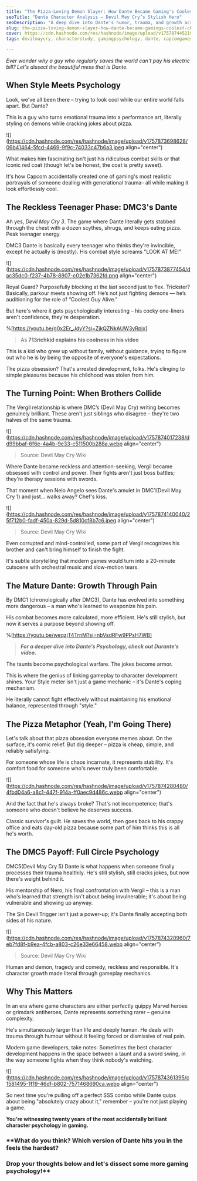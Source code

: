 ```yaml
---
title: "The Pizza-Loving Demon Slayer: How Dante Became Gaming's Coolest Character"
seoTitle: "Dante Character Analysis – Devil May Cry’s Stylish Hero"
seoDescription: "A deep dive into Dante’s humor, trauma, and growth across Devil May Cry, showing why he’s gaming’s coolest, most complex character."
slug: the-pizza-loving-demon-slayer-how-dante-became-gamings-coolest-character
cover: https://cdn.hashnode.com/res/hashnode/image/upload/v1757874452194/024e3c2e-7b00-45dc-96a5-8d9f4d869b75.png
tags: devilmaycry, characterstudy, gamingpsychology, dante, capcomgames, characterwriting, character-design, deep-dive, familytrauma, dmcfans, actiongames, hackandslash, DMC, deviltrigger

---
```


*Ever wonder why a guy who regularly saves the world can't pay his electric bill? Let's dissect the beautiful mess that is Dante.*

## **When Style Meets Psychology**

Look, we've all been there – trying to look cool while our entire world falls apart. But Dante?

This is a guy who turns emotional trauma into a performance art, literally styling on demons while cracking jokes about pizza.

![](https://cdn.hashnode.com/res/hashnode/image/upload/v1757873698628/06b41464-5fcd-4469-9f9c-74033c47b6a3.jpeg align="center")

What makes him fascinating isn't just his ridiculous combat skills or that iconic red coat (though let's be honest, the coat is pretty sweet).

It's how Capcom accidentally created one of gaming's most realistic portrayals of someone dealing with generational trauma– all while making it look effortlessly cool.

## **The Reckless Teenager Phase: DMC3's Dante**

Ah yes, *Devil May Cry 3*. The game where Dante literally gets stabbed through the chest with a dozen scythes, shrugs, and keeps eating pizza. Peak teenager energy.

DMC3 Dante is basically every teenager who thinks they're invincible, except he actually is (mostly). His combat style screams "LOOK AT ME!"

![](https://cdn.hashnode.com/res/hashnode/image/upload/v1757873877454/dac35dc0-f237-4b78-8907-c02e1b7362fd.png align="center")

Royal Guard? Purposefully blocking at the last second just to flex. Trickster? Basically, parkour meets showing off. He’s not just fighting demons — he’s auditioning for the role of “Coolest Guy Alive.”

But here's where it gets psychologically interesting – his cocky one-liners aren't confidence, they're desperation.

%[https://youtu.be/g0x2Er_JdyY?si=ZjkQZNkAUW3yRpjx] 

> As **713richkid explains his coolness in his video**

This is a kid who grew up without family, without guidance, trying to figure out who he is by being the opposite of everyone's expectations.

The pizza obsession? That's arrested development, folks. He's clinging to simple pleasures because his childhood was stolen from him.

## **The Turning Point: When Brothers Collide**

The Vergil relationship is where DMC’s (Devil May Cry) writing becomes genuinely brilliant. These aren't just siblings who disagree – they're two halves of the same trauma.

![](https://cdn.hashnode.com/res/hashnode/image/upload/v1757874017238/dd99bbaf-6f6e-4a4b-9e33-c511500b288a.webp align="center")

> Source: Devil May Cry Wiki

Where Dante became reckless and attention-seeking, Vergil became obsessed with control and power. Their fights aren't just boss battles; they're therapy sessions with swords.

That moment when Nelo Angelo sees Dante's amulet in DMC1(Devil May Cry 1) and just... walks away? Chef's kiss.

![](https://cdn.hashnode.com/res/hashnode/image/upload/v1757874140040/25f712b0-fadf-450a-829d-5d810cf8b7c6.jpeg align="center")

> Source: Devil May Cry Wiki

Even corrupted and mind-controlled, some part of Vergil recognizes his brother and can't bring himself to finish the fight.

It's subtle storytelling that modern games would turn into a 20-minute cutscene with orchestral music and slow-motion tears.

## **The Mature Dante: Growth Through Pain**

By DMC1 (chronologically after DMC3), Dante has evolved into something more dangerous – a man who's learned to weaponize his pain.

His combat becomes more calculated, more efficient. He's still stylish, but now it serves a purpose beyond showing off.

%[https://youtu.be/weqzjT4TrnM?si=nbVsdRFw9PPsH7WB] 

> ***For a deeper dive into Dante’s Psychology, check out Durante‘s video.***

The taunts become psychological warfare. The jokes become armor.

This is where the genius of linking gameplay to character development shines. Your Style meter isn't just a game mechanic – it's Dante's coping mechanism.

He literally cannot fight effectively without maintaining his emotional balance, represented through "style."

## **The Pizza Metaphor (Yeah, I'm Going There)**

Let's talk about that pizza obsession everyone memes about. On the surface, it's comic relief. But dig deeper – pizza is cheap, simple, and reliably satisfying.

For someone whose life is chaos incarnate, it represents stability. It's comfort food for someone who's never truly been comfortable.

![](https://cdn.hashnode.com/res/hashnode/image/upload/v1757874280480/4fbd04a6-a8c1-447f-914a-ff0aec9d486c.webp align="center")

And the fact that he's always broke? That's not incompetence; that's someone who doesn't believe he deserves success.

Classic survivor's guilt. He saves the world, then goes back to his crappy office and eats day-old pizza because some part of him thinks this is all he's worth.

## **The DMC5 Payoff: Full Circle Psychology**

DMC5(Devil May Cry 5) Dante is what happens when someone finally processes their trauma healthily. He's still stylish, still cracks jokes, but now there's weight behind it.

His mentorship of Nero, his final confrontation with Vergil – this is a man who's learned that strength isn't about being invulnerable; it's about being vulnerable and showing up anyway.

The Sin Devil Trigger isn't just a power-up; it's Dante finally accepting both sides of his nature.

![](https://cdn.hashnode.com/res/hashnode/image/upload/v1757874320960/7eb7fd8f-b9ea-4fcb-a803-c26e33e66458.webp align="center")

> Source: Devil May Cry Wiki

Human and demon, tragedy and comedy, reckless and responsible. It's character growth made literal through gameplay mechanics.

## **Why This Matters**

In an era where game characters are either perfectly quippy Marvel heroes or grimdark antiheroes, Dante represents something rarer – genuine complexity.

He's simultaneously larger than life and deeply human. He deals with trauma through humour without it feeling forced or dismissive of real pain.

Modern game developers, take notes: Sometimes the best character development happens in the space between a taunt and a sword swing, in the way someone fights when they think nobody's watching.

![](https://cdn.hashnode.com/res/hashnode/image/upload/v1757874361395/c1581495-1f19-46df-b802-7571468690ca.webp align="center")

So next time you're pulling off a perfect SSS combo while Dante quips about being "absolutely crazy about it," remember – you're not just playing a game.

**You're witnessing twenty years of the most accidentally brilliant character psychology in gaming.**

### \*\*What do you think? Which version of Dante hits you in the feels the hardest?

### Drop your thoughts below and let's dissect some more gaming psychology!\*\*